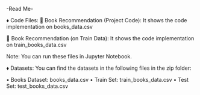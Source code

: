 -Read Me-
 
♦	Code Files:
	Book Recommendation (Project Code):
It shows the code implementation on books_data.csv

	Book Recommendation (on Train Data):
It shows the code implementation on train_books_data.csv

Note: You can run these files in Jupyter Notebook.

♦	Datasets:  You can find the datasets in the following files in the zip folder:

•	Books Dataset:      books_data.csv
•	Train Set:          train_books_data.csv
•	Test Set:           test_books_data.csv
